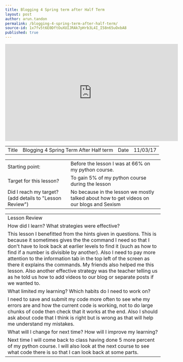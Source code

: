 ```yaml
---
title: Blogging 4 Spring term after Half Term
layout: post
author: arun.tandon
permalink: /blogging-4-spring-term-after-half-term/
source-id: 1x7fv5t6E0DftOuXUIJRAk7pHrb3L4I_I58n65uOxbA8
published: true
---
```

<iframe width="560" height="315" src="https://www.youtube.com/embed/cc2fm1kn6RQ" frameborder="0" allowfullscreen></iframe>
<table>
  <tr>
    <td>Title</td>
    <td>Blogging 4 Spring Term After Half term</td>
    <td>Date</td>
    <td>11/03/17</td>
  </tr>
</table>


<table>
  <tr>
    <td>Starting point:</td>
    <td>Before the lesson I was at 66% on my python course.</td>
  </tr>
  <tr>
    <td>Target for this lesson?</td>
    <td>To gain 5% of my python course during the lesson</td>
  </tr>
  <tr>
    <td>Did I reach my target? 
(add details to "Lesson Review")</td>
    <td>No because in the lesson we mostly talked about how to get videos on our blogs and Sexism</td>
  </tr>
</table>


<table>
  <tr>
    <td>Lesson Review</td>
  </tr>
  <tr>
    <td>How did I learn? What strategies were effective? </td>
  </tr>
  <tr>
    <td>This lesson I benefitted from the hints given in questions. This is because it sometimes gives the the command I need so that I don't have to look back at earlier levels to find it (such as how to find if a number is divisible by another). Also I need to pay more attention to the information tab in the top left of the screen as there it explains the commands. My friends also helped me this lesson. Also another effective strategy was the teacher telling us as he told us how to add videos to our blog or separate posts if we wanted to.</td>
  </tr>
  <tr>
    <td>What limited my learning? Which habits do I need to work on? </td>
  </tr>
  <tr>
    <td>I need to save and submit my code more often to see whe my errors are and how the current code is working, not to do large chunks of code then check that it works at the end. Also I should ask about code that I think is right but is wrong as that will help me understand my mistakes.</td>
  </tr>
  <tr>
    <td>What will I change for next time? How will I improve my learning?</td>
  </tr>
  <tr>
    <td>Next time I will come back to class having done 5 more percent of my python course. I will also look at the next course to see what code there is so that I can look back at some parts.</td>
  </tr>
</table>


